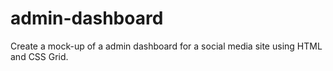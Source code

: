 # admin-dashboard
Create a mock-up of a admin dashboard for a social media site using HTML and CSS Grid.
